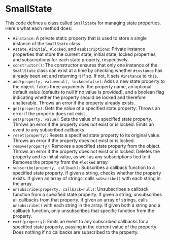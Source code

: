 # SmallState

This code defines a class called `SmallState` for managing state properties. Here's what each method does:

-   `#instance`: A private static property that is used to store a single instance of the `SmallState` class.
-   `#state`, `#initial`, `#locked`, and `#subscriptions`: Private instance properties that store the current state, initial state, locked properties, and subscriptions for each state property, respectively.
-   `constructor()`: The constructor ensures that only one instance of the `SmallState` class can exist at a time by checking whether `#instance` has already been set and returning it if so. If not, it sets `#instance` to `this`.
-   `add(property, value=null, locked=false)`: Adds a new state property to the object. Takes three arguments: the property name, an optional default value (defaults to null if no value is provided), and a boolean flag indicating whether the property should be locked and therefore unalterable. Throws an error if the property already exists.
-   `get(property)`: Gets the value of a specified state property. Throws an error if the property does not exist.
-   `set(property, value)`: Sets the value of a specified state property. Throws an error if the property does not exist or is locked. Emits an event to any subscribed callbacks.
-   `reset(property)`: Resets a specified state property to its original value. Throws an error if the property does not exist or is locked.
-   `remove(property)`: Removes a specified state property from the object. Throws an error if the property does not exist or is locked. Deletes the property and its initial value, as well as any subscriptions tied to it. Removes the property from the `#locked` array.
-   `subscribe(property, callback)`: Subscribes a callback function to a specified state property. If given a string, checks whether the property exists. If given an array of strings, calls `subscribe()` with each string in the array.
-   `unsubscribe(property, callback=null)`: Unsubscribes a callback function from a specified state property. If given a string, unsubscribes all callbacks from that property. If given an array of strings, calls `unsubscribe()` with each string in the array. If given both a string and a callback function, only unsubscribes that specific function from the property.
-   `emit(property)`: Emits an event to any subscribed callbacks for a specified state property, passing in the current value of the property. Does nothing if no callbacks are subscribed to the property.
